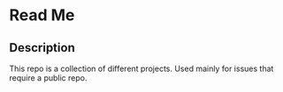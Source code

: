 # Read Me

## Description
This repo is a collection of different projects. Used mainly for issues that require a public repo.
